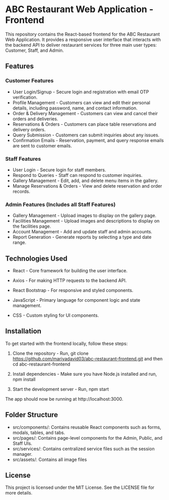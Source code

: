 # ABC Restaurant Web Application - Frontend
This repository contains the React-based frontend for the ABC Restaurant Web Application. It provides a responsive user interface that interacts with the backend API to deliver restaurant services for three main user types: Customer, Staff, and Admin.

## Features
### Customer Features
- User Login/Signup - Secure login and registration with email OTP verification.
- Profile Management - Customers can view and edit their personal details, including password, name, and contact information.
- Order & Delivery Management - Customers can view and cancel their orders and deliveries.
- Reservations & Orders - Customers can place table reservations and delivery orders.
- Query Submission - Customers can submit inquiries about any issues.
- Confirmation Emails - Reservation, payment, and query response emails are sent to customer emails.
  
### Staff Features
- User Login - Secure login for staff members.
- Respond to Queries - Staff can respond to customer inquiries.
- Gallery Management - Edit, add, and delete menu items in the gallery.
- Manage Reservations & Orders - View and delete reservation and order records.

### Admin Features (Includes all Staff Features)
- Gallery Management - Upload images to display on the gallery page.
- Facilities Management - Upload images and descriptions to display on the facilities page.
- Account Management - Add and update staff and admin accounts.
- Report Generation - Generate reports by selecting a type and date range.
  
## Technologies Used
- React - Core framework for building the user interface.

- Axios - For making HTTP requests to the backend API.
  
- React Bootstrap - For responsive and styled components.
  
- JavaScript - Primary language for component logic and state management.
  
- CSS - Custom styling for UI components.

## Installation
To get started with the frontend locally, follow these steps:

1. Clone the repository - Run, git clone https://github.com/mariyadavid03/abc-restaurant-frontend.git and then cd abc-restaurant-frontend

2. Install dependencies - Make sure you have Node.js installed and run, npm install

3. Start the development server - Run, npm start


The app should now be running at http://localhost:3000.

## Folder Structure
- src/components/: Contains reusable React components such as forms, modals, tables, and tabs.
- src/pages/: Contains page-level components for the Admin, Public, and Staff UIs.
- src/services/: Contains centralized service files such as the session manager.
- src/assets/: Contains all image files

## License
This project is licensed under the MIT License. See the LICENSE file for more details.
